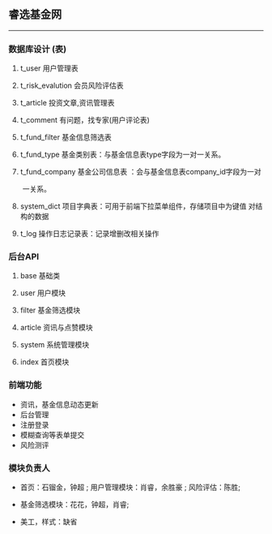 ## 睿选基金网

***

### 数据库设计 (表)
1. t_user	                      用户管理表

2. t_risk_evalution     会员风险评估表

3. t_article            投资文章,资讯管理表               

4. t_comment               有问题，找专家(用户评论表)

5. t_fund_filter             基金信息筛选表

6. t_fund_type              基金类别表：与基金信息表type字段为一对一关系。

7. t_fund_company    基金公司信息表 ：会与基金信息表company_id字段为一对                

   ​                                        一关系。

8. system_dict                            项目字典表：可用于前端下拉菜单组件，存储项目中为键值                 					                    对结构的数据

9. t_log                             操作日志记录表：记录增删改相关操作

   

### 后台API
1. base   基础类

1. user   	用户模块

2. filter      基金筛选模块

3. article         资讯与点赞模块

4. system          系统管理模块

5. index      首页模块

   

### 前端功能

- 资讯，基金信息动态更新
- 后台管理
- 注册登录
- 模糊查询等表单提交
- 风险测评

### 模块负责人

- 首页：石镏金，钟超 ;          		用户管理模块：肖睿，余胜豪 ;          风险评估：陈胜;  

- 基金筛选模块：花花，钟超，肖睿;  								

- 美工，样式：缺省



​                                      

